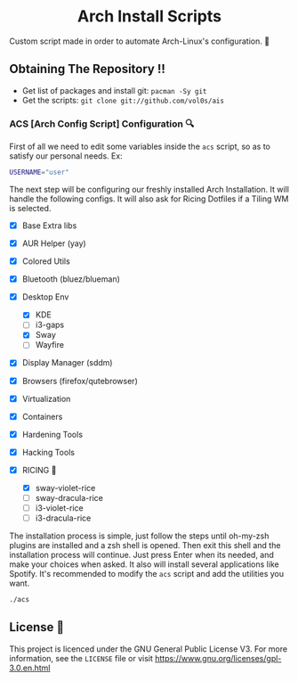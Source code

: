 <h1 align="center">Arch Install Scripts</h1>

Custom script made in order to automate Arch-Linux's configuration. :ice_cube:

## Obtaining The Repository :bangbang:

- Get list of packages and install git: `pacman -Sy git`
- Get the scripts: `git clone git://github.com/vol0s/ais`

### ACS [Arch Config Script] Configuration :mag:

First of all we need to edit some variables inside the `acs` script, so as to satisfy our personal needs. Ex:

```bash
USERNAME="user"
```

The next step will be configuring our freshly installed Arch Installation. It will handle the following configs. It will also ask for Ricing Dotfiles if a Tiling WM is selected.

- [X] Base Extra libs
- [X] AUR Helper (yay)
- [X] Colored Utils
- [X] Bluetooth (bluez/blueman)
- [X] Desktop Env
  - [X] KDE
  - [ ] i3-gaps
  - [X] Sway
  - [ ] Wayfire
- [X] Display Manager (sddm)
- [X] Browsers (firefox/qutebrowser)
- [X] Virtualization
- [X] Containers
- [X] Hardening Tools
- [X] Hacking Tools

- [X] RICING :rice_ball:
  - [X] sway-violet-rice
  - [ ] sway-dracula-rice
  - [ ] i3-violet-rice
  - [ ] i3-dracula-rice

The installation process is simple, just follow the steps until oh-my-zsh plugins are installed and a zsh shell is opened. Then exit this shell and the installation process will continue. Just press Enter when its needed, and make your choices when asked. It also will install several applications like Spotify. It's recommended to modify the `acs` script and add the utilities you want.

```bash
./acs
```

## License :scroll:

This project is licenced under the GNU General Public License V3. For more information, see the `LICENSE` file or visit https://www.gnu.org/licenses/gpl-3.0.en.html
